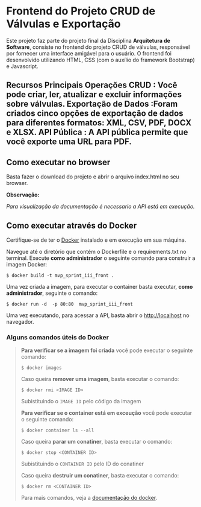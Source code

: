 # Frontend do Projeto CRUD de Válvulas e Exportação

Este projeto faz parte do projeto final da Disciplina **Arquitetura de Software**, consiste no frontend do projeto CRUD de válvulas, responsável por fornecer uma interface amigável para o usuário. O frontend foi desenvolvido utilizando HTML, CSS (com o auxílio do framework Bootstrap) e Javascript.

Recursos Principais 
Operações CRUD : Você pode criar, ler, atualizar e excluir informações sobre válvulas.
Exportação de Dados :Foram criados cinco opções de exportação de dados para diferentes formatos: XML, CSV, PDF, DOCX e XLSX.
API Pública : A API pública permite que você exporte uma URL para PDF.
---

## Como executar no browser

Basta fazer o download do projeto e abrir o arquivo index.html no seu browser.

**Observação:**

*Para visualização da documentação é necessario a API está em execução.*

## Como executar através do Docker

Certifique-se de ter o [Docker](https://docs.docker.com/engine/install/) instalado e em execução em sua máquina.

Navegue até o diretório que contém o Dockerfile e o requirements.txt no terminal.
Execute **como administrador** o seguinte comando para construir a imagem Docker:

```
$ docker build -t mvp_sprint_iii_front .
```

Uma vez criada a imagem, para executar o container basta executar, **como administrador**, seguinte o comando:

```
$ docker run -d  -p 80:80  mvp_sprint_iii_front
```

Uma vez executando, para acessar a API, basta abrir o [http://localhost](http://localhost) no navegador.

### Alguns comandos úteis do Docker

> **Para verificar se a imagem foi criada** você pode executar o seguinte comando:
>
> ```
> $ docker images
> ```
> Caso queira **remover uma imagem**, basta executar o comando:
>
> ```
> $ docker rmi <IMAGE ID>
> ```
> Subistituindo o `IMAGE ID` pelo código da imagem
>
> **Para verificar se o container está em exceução** você pode executar o seguinte comando:
>
> ```
> $ docker container ls --all
> ```
> Caso queira **parar um conatiner**, basta executar o comando:
>
> ```
> $ docker stop <CONTAINER ID>
> ```
> Subistituindo o `CONTAINER ID` pelo ID do conatiner
>
> Caso queira **destruir um conatiner**, basta executar o comando:
>
> ```
> $ docker rm <CONTAINER ID>
> ```
> Para mais comandos, veja a [documentação do docker](https://docs.docker.com/engine/reference/run/).
